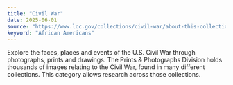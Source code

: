 ```yaml
---
title: "Civil War"
date: 2025-06-01
source: "https://www.loc.gov/collections/civil-war/about-this-collection/"
keyword: "African Americans"
---
```


Explore the faces, places and events of the U.S. Civil War through photographs, prints and drawings. The Prints &amp; Photographs Division holds thousands of images relating to the Civil War, found in many different collections. This category allows research across those collections.